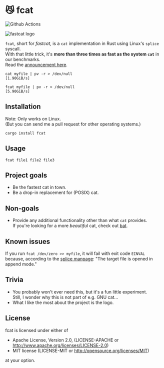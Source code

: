 # 😼 fcat

![Github Actions](https://action-badges.now.sh/mre/fcat?action=test)

![fastcat logo](/fastcat.svg)

`fcat`, short for *fastcat*, is a `cat` implementation in Rust using Linux's `splice` syscall.  
With that little trick, it's **more than three times as fast as the system `cat`** in our benchmarks.  
Read the [announcement here](https://endler.dev/2018/fastcat).

```
cat myfile | pv -r > /dev/null
[1.90GiB/s]
```

```
fcat myfile | pv -r > /dev/null
[5.90GiB/s]
```

## Installation

Note: Only works on Linux.  
(But you can send me a pull request for other operating systems.)

```
cargo install fcat
```

## Usage

```
fcat file1 file2 file3
```

## Project goals

* Be the fastest cat in town.
* Be a drop-in replacement for (POSIX) cat.

## Non-goals

* Provide any additional functionality other than what `cat` provides.  
  If you're looking for a more *beautiful* cat, check out [bat](https://github.com/sharkdp/bat).

## Known issues

If you run `fcat /dev/zero >> myfile`, it will fail with exit code `EINVAL` because, according to the [splice manpage](http://man7.org/linux/man-pages/man2/splice.2.html): "The target file is opened in append mode."

## Trivia

* You probably won't ever need this, but it's a fun little experiment.  
  Still, I wonder why this is not part of e.g. GNU cat...
* What I like the most about the project is the logo.

## License

fcat is licensed under either of

* Apache License, Version 2.0, (LICENSE-APACHE or
  http://www.apache.org/licenses/LICENSE-2.0)
* MIT license (LICENSE-MIT or http://opensource.org/licenses/MIT)

at your option.
